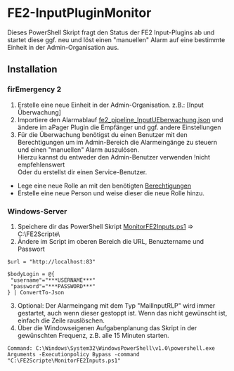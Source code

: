 # FE2-InputPluginMonitor
Dieses PowerShell Skript fragt den Status der FE2 Input-Plugins ab und startet diese ggf. neu und löst einen "manuellen" Alarm auf eine bestimmte Einheit in der Admin-Organisation aus.

## Installation
### firEmergency 2
1. Erstelle eine neue Einheit in der Admin-Organisation. z.B.: [Input Überwachung]
2. Importiere den Alarmablauf [fe2_pipeline_InputUEberwachung.json](fe2_pipeline_InputUEberwachung.json) und ändere im aPager Plugin die Empfänger und ggf. andere Einstellungen
  3. Für die Überwachung benötigst du einen Benutzer mit den Berechtigungen um im Admin-Bereich die Alarmeingänge zu steuern und einen "manuellen" Alarm auszulösen.<br />
  Hierzu kannst du entweder den Admin-Benutzer verwenden !nicht empfehlenswert<br />
  Oder du erstellst dir einen Service-Benutzer.
  - Lege eine neue Rolle an mit den benötigten [Berechtigungen](FE2%20Rolle%20Input%20Überwachung.png)
  - Erstelle eine neue Person und weise dieser die neue Rolle hinzu.
  
### Windows-Server
1. Speichere dir das PowerShell Skript [MonitorFE2Inputs.ps1](MonitorFE2Inputs.ps1) => C:\FE2Scripte\
2. Ändere im Script im oberen Bereich die URL, Benuztername und Passwort
```
$url = "http://localhost:83"

$bodyLogin = @{
 "username"="***USERNAME***"
 "password"="***PASSWORD***"
} | ConvertTo-Json
```
3. Optional: Der Alarmeingang mit dem Typ "MailInputRLP" wird immer gestartet, auch wenn dieser gestoppt ist. Wenn das nicht gewünscht ist, einfach die Zeile rauslöschen.
4. Über die Windowseigenen Aufgabenplanung das Skript in der gewünschten Frequenz, z.B. alle 15 Minuten starten.
```
Command: C:\Windows\System32\WindowsPowerShell\v1.0\powershell.exe
Arguments -Executionpolicy Bypass -command "C:\FE2Scripte\MonitorFE2Inputs.ps1"
```
